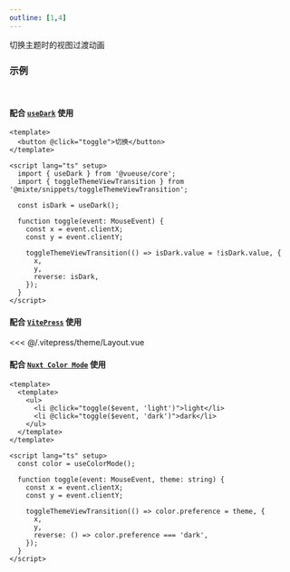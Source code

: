 ```yaml
---
outline: [1,4]
---
```


切换主题时的视图过渡动画

### 示例

<br>

#### 配合 [`useDark`](https://vueuse.org/core/useDark/) 使用

```vue twoslash
<template>
  <button @click="toggle">切换</button>
</template>

<script lang="ts" setup>
  import { useDark } from '@vueuse/core';
  import { toggleThemeViewTransition } from '@mixte/snippets/toggleThemeViewTransition';

  const isDark = useDark();

  function toggle(event: MouseEvent) {
    const x = event.clientX;
    const y = event.clientY;

    toggleThemeViewTransition(() => isDark.value = !isDark.value, {
      x,
      y,
      reverse: isDark,
    });
  }
</script>
```

#### 配合 [`VitePress`](https://vitepress.dev/zh/) 使用

<<< @/.vitepress/theme/Layout.vue

#### 配合 [`Nuxt Color Mode`](https://nuxt.com/modules/color-mode) 使用

```vue
<template>
  <template>
    <ul>
      <li @click="toggle($event, 'light')">light</li>
      <li @click="toggle($event, 'dark')">dark</li>
    </ul>
  </template>
</template>

<script lang="ts" setup>
  const color = useColorMode();

  function toggle(event: MouseEvent, theme: string) {
    const x = event.clientX;
    const y = event.clientY;

    toggleThemeViewTransition(() => color.preference = theme, {
      x,
      y,
      reverse: () => color.preference === 'dark',
    });
  }
</script>
```
